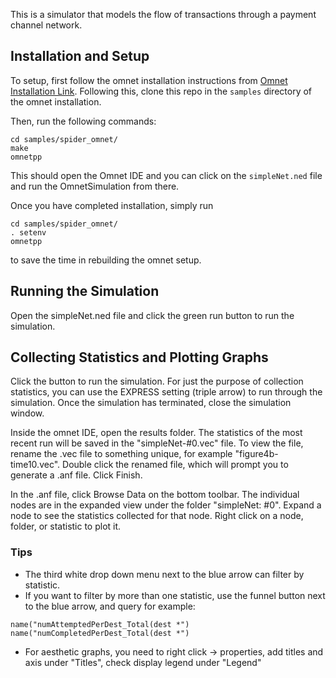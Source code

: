 This is a simulator that models the flow of transactions through a payment channel network. 

## Installation and Setup
To setup, first follow the omnet installation instructions from [Omnet Installation Link](https://omnetpp.org/doc/omnetpp/InstallGuide.pdf).
Following this, clone this repo in the `samples` directory of the omnet installation.

Then, run the following commands:
```
cd samples/spider_omnet/
make
omnetpp
```

This should open the Omnet IDE and you can click on the `simpleNet.ned` file and run the OmnetSimulation from there.

Once you have completed installation, simply run 
```
cd samples/spider_omnet/
. setenv
omnetpp
```
to save the time in rebuilding the omnet setup.

## Running the Simulation
Open the simpleNet.ned file and click the green run button to run the simulation.

## Collecting Statistics and Plotting Graphs
Click the button to run the simulation. For just the purpose of collection statistics, you can use the EXPRESS setting (triple arrow) to run through the simulation. Once the simulation has terminated, close the simulation window. 

Inside the omnet IDE, open the results folder. The statistics of the most recent run will be saved in the "simpleNet-#0.vec" file. To view the file, rename the .vec file to something unique, for example "figure4b-time10.vec". Double click the renamed file, which will prompt you to generate a .anf file. Click Finish.

In the .anf file, click Browse Data on the bottom toolbar. The individual nodes are in the expanded view under the folder "simpleNet: #0". Expand a node to see the statistics collected for that node. Right click on a node, folder, or statistic to plot it.

### Tips
- The third white drop down menu next to the blue arrow can filter by statistic.
- If you want to filter by more than one statistic, use the funnel button next to the blue arrow, and query for example:
```
name("numAttemptedPerDest_Total(dest *") name("numCompletedPerDest_Total(dest *")
``` 
- For aesthetic graphs, you need to right click -> properties, add titles and axis under "Titles", check display legend under "Legend"

